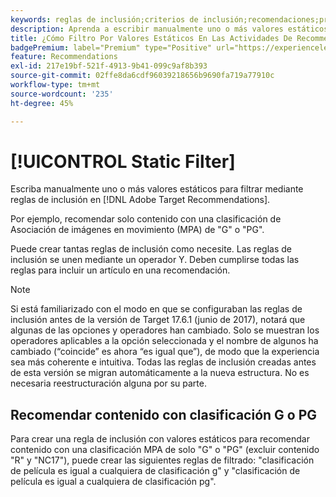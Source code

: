 ```yaml
---
keywords: reglas de inclusión;criterios de inclusión;recomendaciones;promoción;promociones;filtrado dinámico;estático;filtro estático
description: Aprenda a escribir manualmente uno o más valores estáticos para filtrar mediante reglas de inclusión en Adobe [!DNL Target] Recommendations.
title: ¿Cómo Filtro Por Valores Estáticos En Las Actividades De Recommendations?
badgePremium: label="Premium" type="Positive" url="https://experienceleague.adobe.com/docs/target/using/introduction/intro.html?lang=en#premium newtab=true" tooltip="Consulte qué se incluye en Target Premium."
feature: Recommendations
exl-id: 217e19bf-521f-4913-9b41-099c9af8b393
source-git-commit: 02ffe8da6cdf96039218656b9690fa719a77910c
workflow-type: tm+mt
source-wordcount: '235'
ht-degree: 45%

---
```


# [!UICONTROL Static Filter]

Escriba manualmente uno o más valores estáticos para filtrar mediante reglas de inclusión en [!DNL Adobe Target Recommendations].

Por ejemplo, recomendar solo contenido con una clasificación de Asociación de imágenes en movimiento (MPA) de &quot;G&quot; o &quot;PG&quot;.

Puede crear tantas reglas de inclusión como necesite. Las reglas de inclusión se unen mediante un operador Y. Deben cumplirse todas las reglas para incluir un artículo en una recomendación.

>[!NOTE]
>
>Si está familiarizado con el modo en que se configuraban las reglas de inclusión antes de la versión de Target 17.6.1 (junio de 2017), notará que algunas de las opciones y operadores han cambiado. Solo se muestran los operadores aplicables a la opción seleccionada y el nombre de algunos ha cambiado (“coincide” es ahora “es igual que”), de modo que la experiencia sea más coherente e intuitiva. Todas las reglas de inclusión creadas antes de esta versión se migran automáticamente a la nueva estructura. No es necesaria reestructuración alguna por su parte.

## Recomendar contenido con clasificación G o PG

Para crear una regla de inclusión con valores estáticos para recomendar contenido con una clasificación MPA de solo &quot;G&quot; o &quot;PG&quot; (excluir contenido &quot;R&quot; y &quot;NC17&quot;), puede crear las siguientes reglas de filtrado: &quot;clasificación de película es igual a cualquiera de clasificación g&quot; y &quot;clasificación de película es igual a cualquiera de clasificación pg&quot;.
